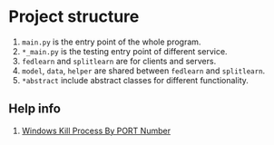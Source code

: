 # Project structure

1. `main.py` is the entry point of the whole program.
2. `*_main.py` is the testing entry point of different service.
3. `fedlearn` and `splitlearn` are for clients and servers.
2. `model`, `data`, `helper` are shared between `fedlearn` and `splitlearn`.
3. `*abstract` include abstract classes for different functionality.

## Help info

1. [Windows Kill Process By PORT Number](https://stackoverflow.com/questions/55311842/windows-kill-process-by-port-number)
